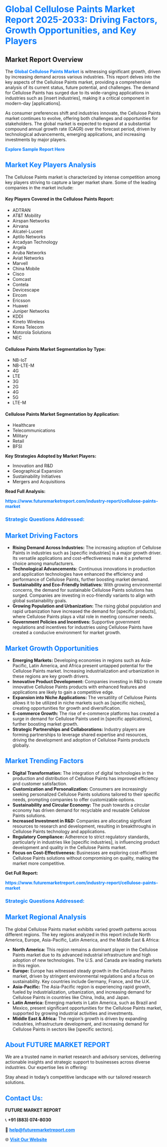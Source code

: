 <h1 style="color: #007BFF;">Global Cellulose Paints Market Report 2025-2033: Driving Factors, Growth Opportunities, and Key Players</h1>

<section id="overview">
<h2>Market Report Overview</h2>
<p>The <a href="https://www.futuremarketreport.com/industry-report/cellulose-paints-market" style="color: #007BFF; text-decoration: none;"><strong>Global Cellulose Paints Market</strong></a> is witnessing significant growth, driven by increasing demand across various industries. This report delves into the key aspects of the Cellulose Paints market, providing a comprehensive analysis of its current status, future potential, and challenges. The demand for Cellulose Paints has surged due to its wide-ranging applications in industries such as [insert industries], making it a critical component in modern-day [applications].</p>
<p>As consumer preferences shift and industries innovate, the Cellulose Paints market continues to evolve, offering both challenges and opportunities for stakeholders. The global market is expected to expand at a substantial compound annual growth rate (CAGR) over the forecast period, driven by technological advancements, emerging applications, and increasing investments by major players.</p>
</section>

<section id="overview">
<p><a href="https://www.futuremarketreport.com/request-sample/reportId=34136" style="color: #007BFF; text-decoration: none;"><strong>Explore Sample Report Here</strong></a></p>
</section>

<section id="key-players">
<h2 style="color: #007BFF;">Market Key Players Analysis</h2>
<p>The Cellulose Paints market is characterized by intense competition among key players striving to capture a larger market share. Some of the leading companies in the market include:</p>
<h4>Key Players Covered in the Cellulose Paints Report:</h4>
<ul><li>ADTRAN</li><li>AT&amp;T Mobility</li><li>Airspan Networks</li><li>Airvana</li><li>Alcatel-Lucent</li><li>Aptilo Networks</li><li>Arcadyan Technology</li><li>Argela</li><li>Aruba Networks</li><li>Aviat Networks</li><li>Marvell</li><li>China Mobile</li><li>Cisco</li><li>Comcast</li><li>Contela</li><li>Devicescape</li><li>Eircom</li><li>Ericsson</li><li>Huawei</li><li>Juniper Networks</li><li>KDDI</li><li>Kineto Wireless</li><li>Korea Telecom</li><li>Motorola Solutions</li><li>NEC</li></ul>
<h4>Cellulose Paints Market Segmentation by Type:</h4>
<ul><li>NB-IoT</li><li>NB-LTE-M</li><li>4G</li><li>LTE</li><li>3G</li><li>2G</li><li>4G</li><li>5G</li><li>LTE-M</li></ul>

<h4>Cellulose Paints Market Segmentation by Application:</h4>
<ul><li>Healthcare</li><li>Telecommunications</li><li>Military</li><li>Retail</li><li>BFSI</li></ul>
<p><strong>Key Strategies Adopted by Market Players:</strong></p>
<ul>
<li>Innovation and R&D</li>
<li>Geographical Expansion</li>
<li>Sustainability Initiatives</li>
<li>Mergers and Acquisitions</li>
</ul>
</section>

<section>
<p><strong>Read Full Analysis: </strong></p><a href="https://www.futuremarketreport.com/industry-report/cellulose-paints-market" style="color: #007BFF; text-decoration: none;"><strong>https://www.futuremarketreport.com/industry-report/cellulose-paints-market</strong></a>
<h3 style="color: #007BFF;">Strategic Questions Addressed:</h3>
</section>

<section id="driving-factors">
<h2 style="color: #007BFF;">Market Driving Factors</h2>
<ul>
<li><strong>Rising Demand Across Industries:</strong> The increasing adoption of Cellulose Paints in industries such as [specific industries] is a major growth driver. Its versatile applications and cost-effectiveness make it a preferred choice among manufacturers.</li>
<li><strong>Technological Advancements:</strong> Continuous innovations in production and application technologies have enhanced the efficiency and performance of Cellulose Paints, further boosting market demand.</li>
<li><strong>Sustainability and Eco-Friendly Initiatives:</strong> With growing environmental concerns, the demand for sustainable Cellulose Paints solutions has surged. Companies are investing in eco-friendly variants to align with global sustainability goals.</li>
<li><strong>Growing Population and Urbanization:</strong> The rising global population and rapid urbanization have increased the demand for [specific products], where Cellulose Paints plays a vital role in meeting consumer needs.</li>
<li><strong>Government Policies and Incentives:</strong> Supportive government regulations and incentives for industries using Cellulose Paints have created a conducive environment for market growth.</li>
</ul>
</section>

<section id="growth-opportunities">
<h2 style="color: #007BFF;">Market Growth Opportunities</h2>
<ul>
<li><strong>Emerging Markets:</strong> Developing economies in regions such as Asia-Pacific, Latin America, and Africa present untapped potential for the Cellulose Paints market. Increasing industrialization and urbanization in these regions are key growth drivers.</li>
<li><strong>Innovative Product Development:</strong> Companies investing in R&D to create innovative Cellulose Paints products with enhanced features and applications are likely to gain a competitive edge.</li>
<li><strong>Expansion into Niche Applications:</strong> The versatility of Cellulose Paints allows it to be utilized in niche markets such as [specific niches], creating opportunities for growth and diversification.</li>
<li><strong>E-commerce Growth:</strong> The rise of e-commerce platforms has created a surge in demand for Cellulose Paints used in [specific applications], further boosting market growth.</li>
<li><strong>Strategic Partnerships and Collaborations:</strong> Industry players are forming partnerships to leverage shared expertise and resources, driving the development and adoption of Cellulose Paints products globally.</li>
</ul>
</section>

<section id="trending-factors">
<h2 style="color: #007BFF;">Market Trending Factors</h2>
<ul>
<li><strong>Digital Transformation:</strong> The integration of digital technologies in the production and distribution of Cellulose Paints has improved efficiency and customer satisfaction.</li>
<li><strong>Customization and Personalization:</strong> Consumers are increasingly seeking personalized Cellulose Paints solutions tailored to their specific needs, prompting companies to offer customizable options.</li>
<li><strong>Sustainability and Circular Economy:</strong> The push towards a circular economy has driven demand for recyclable and reusable Cellulose Paints solutions.</li>
<li><strong>Increased Investment in R&D:</strong> Companies are allocating significant resources to research and development, resulting in breakthroughs in Cellulose Paints technology and applications.</li>
<li><strong>Regulatory Compliance:</strong> Adherence to strict regulatory standards, particularly in industries like [specific industries], is influencing product development and quality in the Cellulose Paints market.</li>
<li><strong>Focus on Cost-Effectiveness:</strong> Businesses are exploring cost-efficient Cellulose Paints solutions without compromising on quality, making the market more competitive.</li>
</ul>
</section>

<section>
<p><strong>Get Full Report: </strong></p><a href="https://www.futuremarketreport.com/industry-report/cellulose-paints-market" style="color: #007BFF; text-decoration: none;"><strong>https://www.futuremarketreport.com/industry-report/cellulose-paints-market</strong></a>
<h3 style="color: #007BFF;">Strategic Questions Addressed:</h3>
</section>


<section id="regional-analysis">
<h2 style="color: #007BFF;">Market Regional Analysis</h2>
<p>The global Cellulose Paints market exhibits varied growth patterns across different regions. The key regions analyzed in this report include North America, Europe, Asia-Pacific, Latin America, and the Middle East & Africa:</p>
<ul>
<li><strong>North America:</strong> This region remains a dominant player in the Cellulose Paints market due to its advanced industrial infrastructure and high adoption of new technologies. The U.S. and Canada are leading markets in this region.</li>
<li><strong>Europe:</strong> Europe has witnessed steady growth in the Cellulose Paints market, driven by stringent environmental regulations and a focus on sustainability. Key countries include Germany, France, and the U.K.</li>
<li><strong>Asia-Pacific:</strong> The Asia-Pacific region is experiencing rapid growth, fueled by industrialization, urbanization, and increasing demand for Cellulose Paints in countries like China, India, and Japan.</li>
<li><strong>Latin America:</strong> Emerging markets in Latin America, such as Brazil and Mexico, present significant opportunities for the Cellulose Paints market, supported by growing industrial activities and investments.</li>
<li><strong>Middle East & Africa:</strong> The region’s growth is driven by expanding industries, infrastructure development, and increasing demand for Cellulose Paints in sectors like [specific sectors].</li>
</ul>
</section>

<footer>
<h2 style="color: #007BFF;">About FUTURE MARKET REPORT</h2>
<p>We are a trusted name in market research and advisory services, delivering actionable insights and strategic support to businesses across diverse industries. Our expertise lies in offering:</p>

<p>Stay ahead in today’s competitive landscape with our tailored research solutions.</p>

<h2 style="color: #007BFF;">Contact Us:</h2>
<p><strong>FUTURE MARKET REPORT</strong></p>
<p>📞 <strong>+91 (883) 074-8030</strong></p>
<p>📧 <strong><a href="mailto:help@futuremarketreport.com" style="color: #007BFF;">help@futuremarketreport.com</a></strong></p>
<p>🌐 <strong><a href="https://www.futuremarketreport.com/" style="color: #007BFF;">Visit Our Website</a></strong></p>
</footer>